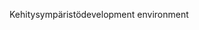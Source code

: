 <span data-ttu-id="41428-101">Kehitysympäristö</span><span class="sxs-lookup"><span data-stu-id="41428-101">development environment</span></span>